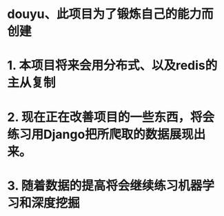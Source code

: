 # douyu、此项目为了锻炼自己的能力而创建
# 1. 本项目将来会用分布式、以及redis的主从复制
# 2. 现在正在改善项目的一些东西，将会练习用Django把所爬取的数据展现出来。
# 3. 随着数据的提高将会继续练习机器学习和深度挖掘

